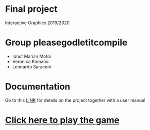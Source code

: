# Final project
Interactive Graphics 2019/2020

# Group pleasegodletitcompile
- Ionut Marian Motoi
- Veronica Romano
- Leonardo Saraceni

# Documentation
Go to this [LINK](./Report%20-%20Interactive%20Graphics%20Project.pdf) for details on the project together with a user manual

# [Click here to play the game](https://sapienzainteractivegraphicscourse.github.io/final-project-pleasegodletitcompile/)
